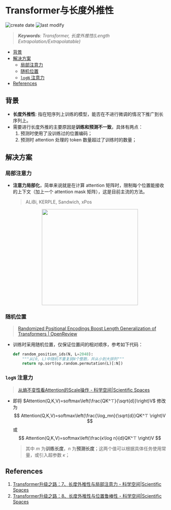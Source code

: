 Transformer与长度外推性
===
<!--START_SECTION:badge-->

![create date](https://img.shields.io/static/v1?label=create%20date&message=2023-02-xx&label_color=gray&color=lightsteelblue&style=flat-square)
![last modify](https://img.shields.io/static/v1?label=last%20modify&message=2025-08-15%2022%3A16%3A49&label_color=gray&color=thistle&style=flat-square)

<!--END_SECTION:badge-->
<!--info
top: false
hidden: true
-->

> ***Keywords**: Transformer, 长度外推性(Length Extrapolation/Extrapolatable)*

<!--START_SECTION:toc-->
- [背景](#背景)
- [解决方案](#解决方案)
    - [局部注意力](#局部注意力)
    - [随机位置](#随机位置)
    - [`logN` 注意力](#logn-注意力)
- [References](#references)
<!--END_SECTION:toc-->


## 背景
- **长度外推性**: 指在短序列上训练的模型，能否在不进行微调的情况下推广到长序列上。
- 需要进行长度外推的主要原因是**训练和预测不一致**，具体有两点：
    1. 预测时使用了没训练过的位置编码；
    2. 预测时 attention 处理的 token 数量超过了训练时的数量；

## 解决方案

### 局部注意力
- **注意力局部化**，简单来说就是在计算 attention 矩阵时，限制每个位置能接收的上下文（加上一个 attention mask 矩阵），这是目前主流的方法。
    > ALiBi, KERPLE, Sandwich, xPos
    <div align="center"><img src="../../../_assets/imgs/局部注意力示意图.png" height="300" /></div>

### 随机位置
> [Randomized Positional Encodings Boost Length Generalization of Transformers | OpenReview](https://openreview.net/forum?id=nMYj4argap)
- 训练时采用随机位置，仅保证位置间的相对顺序，参考如下代码：
    ```python
    def random_position_ids(N, L=2048):
        """从[0, L)中随机不重复挑N个整数，并从小到大排列"""
        return np.sort(np.random.permutation(L)[:N])
    ```

### `logN` 注意力
> [从熵不变性看Attention的Scale操作 - 科学空间|Scientific Spaces](https://kexue.fm/archives/8823)

- 即将 $Attention(Q,K,V)=softmax\left(\frac{QK^⊤}{\sqrt{d}}\right)V$ 修改为
    $$ Attention(Q,K,V)=softmax\left(\frac{\log_mn}{\sqrt{d}}QK^⊤ \right)V
    $$
    或
    $$ Attention(Q,K,V)=softmax\left(\frac{κ\log n}{d}QK^⊤ \right)V
    $$
    > 其中 $m$ 为**训练长度**，$n$ 为**预测长度**；这两个值可以根据具体任务使用常量，或引入超参数 $κ$；


## References
1. [Transformer升级之路：7、长度外推性与局部注意力 - 科学空间|Scientific Spaces](https://kexue.fm/archives/9431)
2. [Transformer升级之路：8、长度外推性与位置鲁棒性 - 科学空间|Scientific Spaces](https://kexue.fm/archives/9444)